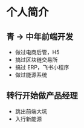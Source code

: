 # 个人简介

## 青 -> 中年前端开发

- 做过电商后管，H5
- 搞过区块链交易所
- 搞过 ERP，飞书小程序
- 做过能源系统

## 转行开始做产品经理

- 跳出前端大坑
- 入行新能源
